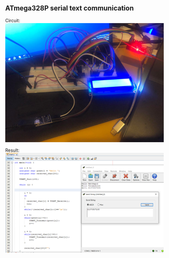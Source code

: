 ## ATmega328P serial text communication
Circuit:
<img src="circuit.jpg">

Result:
<img src="result.png">

